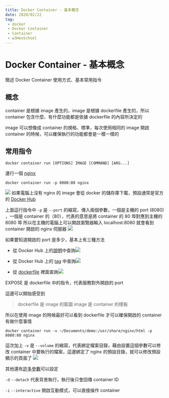 ```yaml
---
title: Docker Container - 基本概念
date: 2020/02/22
tag: 
 - docker
 - Docker Container
 - Container
 - w3HexSchool
---
```

# Docker Container - 基本概念

簡述 Docker Container 使用方式、基本常用指令

## 概念
container 是根據 image 產生的，image 是根據 dockerfile 產生的，所以 container 包含什麼、有什麼功能都是依據 dockerfile 的內容所決定的

image 可以想像成 container 的規格、標準，每次使用相同的 image 開啟 container 的時候，可以確保執行的功能都會是一模一樣的
<!--more-->
## 常用指令
```docker
docker container run [OPTIONS] IMAGE [COMMAND] [ARG...]
```
運行一個 [nginx](https://hub.docker.com/_/nginx?tab=description)
```docker
docker container run -p 8080:80 nginx
```
![](nginx1.png)
如果電腦上沒有 nginx 的 image 會從 docker 的儲存庫下載，預設通常是官方的 [Docker Hub](https://hub.docker.com/)

上面這行指令中 `-p` 是 `--port` 的縮寫，傳入兩個參數，一個是主機的 port (8080) ，一個是 container 的（80），代表的意思是將 container 的 80 埠對應到主機的 8080 埠
所以在主機的電腦上可以開啟瀏覽器輸入 localhost:8080 就會看到 container 開啟的 nginx 伺服器
![](nginx2.png)

如果要知道開啟的 port 是多少，基本上有三種方法
- 從 Docker Hub 上的[說明](https://hub.docker.com/_/nginx?tab=description)中查詢![](dhub1.png)

- 從 Docker Hub 上的 [tag](https://hub.docker.com/layers/nginx/library/nginx/latest/images/sha256-d7ffce801c3c92dac436bc5dc65235384dcc1b6bbb8210ccb65f466f975f8f88?context=explore) 中查詢![](dhub2.png)

- 從 [dockerfile](https://github.com/nginxinc/docker-nginx/blob/5971de30c487356d5d2a2e1a79e02b2612f9a72f/mainline/buster/Dockerfile) 裡面查詢![](dhub3.png)

EXPOSE 是 dockerfile 中的指令，代表服務對外開啟的 port

這邊可以開始感受到
>dockerfile 是 image 的藍圖
>image 是 container 的樣板

所以在使用 image 的時候最好可以看到 dockerfile 才可以確保開啟的 container 有做什麼事情

```
docker container run -v ~/Documents/demo:/usr/share/nginx/html -p 8080:80 nginx
```
這次加上 `-v` 是 `--volume` 的縮寫，代表綁定檔案目錄，藉由設置這個參數可以修改 container 中要執行的檔案，這邊綁定了 nginx 的預設目錄，就可以修改預設顯示的頁面了
![](nginx3.png)

其他還有[許多參數](https://docs.docker.com/engine/reference/commandline/container_run/)可以設定

`-d` `--detach` 代表背景執行，執行後只會回傳 container ID

`-i` `--interactive` 開啟互動模式，可以直接操作 container
